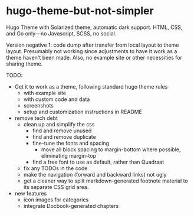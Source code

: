 # hugo-theme-but-not-simpler
Hugo Theme with Solarized theme, automatic dark support. HTML, CSS, and Go only—no Javascript, SCSS, no social.

Version negative 1: code dump after transfer from local layout to theme layout.  Presumably not working since adjustments to have it work as a theme haven't been made.  Also, no example site or other necessities for sharing theme.

TODO:
- Get it to work as a theme, following standard hugo theme rules
  - with example site
  - with custom code and data
  - screenshots
  - setup and customization instructions in README
- remove tech debt
  - clean up and simplify the css
    - find and remove unused
    - find and remove duplicate
    - fine-tune the fonts and spacing
      - move all block spacing to margin-bottom where possible, eliminating margin-top
    - find a free font to use as default, rather than Quadraat
  - fix any TODOs in the code
  - make the navigation (forward and backward links) not ugly
  - get a cleaner way to split markdown-generated footnote material to its separate CSS grid area.
- new features
  - icon images for categories
  - integrate Docbook-generated chapters
  
  
